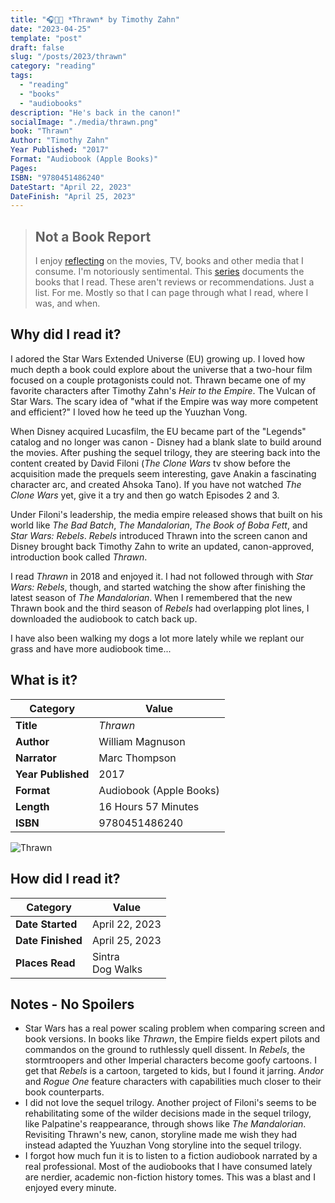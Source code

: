 ```yaml
---
title: "🎧👨‍🎤 *Thrawn* by Timothy Zahn"
date: "2023-04-25"
template: "post"
draft: false
slug: "/posts/2023/thrawn"
category: "reading"
tags:
  - "reading"
  - "books"
  - "audiobooks"
description: "He's back in the canon!"
socialImage: "./media/thrawn.png"
book: "Thrawn"
Author: "Timothy Zahn"
Year Published: "2017"
Format: "Audiobook (Apple Books)"
Pages:
ISBN: "9780451486240"
DateStart: "April 22, 2023"
DateFinish: "April 25, 2023"
---
```


> ## Not a Book Report
> I enjoy [reflecting](https://blog.samrhea.com/posts/2019/analyze-media-habits) on the movies, TV, books and other media that I consume. I'm notoriously sentimental. This [series](https://blog.samrhea.com/category/walkthrough) documents the books that I read. These aren't reviews or recommendations. Just a list. For me. Mostly so that I can page through what I read, where I was, and when.

## Why did I read it?
I adored the Star Wars Extended Universe (EU) growing up. I loved how much depth a book could explore about the universe that a two-hour film focused on a couple protagonists could not. Thrawn became one of my favorite characters after Timothy Zahn's *Heir to the Empire*. The Vulcan of Star Wars. The scary idea of "what if the Empire was way more competent and efficient?" I loved how he teed up the Yuuzhan Vong.

When Disney acquired Lucasfilm, the EU became part of the "Legends" catalog and no longer was canon - Disney had a blank slate to build around the movies. After pushing the sequel trilogy, they are steering back into the content created by David Filoni (*The Clone Wars* tv show before the acquisition made the prequels seem interesting, gave Anakin a fascinating character arc, and created Ahsoka Tano). If you have not watched *The Clone Wars* yet, give it a try and then go watch Episodes 2 and 3.

Under Filoni's leadership, the media empire released shows that built on his world like *The Bad Batch*, *The Mandalorian*, *The Book of Boba Fett*, and *Star Wars: Rebels*. *Rebels* introduced Thrawn into the screen canon and Disney brought back Timothy Zahn to write an updated, canon-approved, introduction book called *Thrawn*.

I read *Thrawn* in 2018 and enjoyed it. I had not followed through with *Star Wars: Rebels*, though, and started watching the show after finishing the latest season of *The Mandalorian*. When I remembered that the new Thrawn book and the third season of *Rebels* had overlapping plot lines, I downloaded the audiobook to catch back up.

I have also been walking my dogs a lot more lately while we replant our grass and have more audiobook time...

## What is it?
|Category|Value|
|---|---|
|**Title**|*Thrawn*|
|**Author**|William Magnuson|
|**Narrator**|Marc Thompson
|**Year Published**|2017|
|**Format**|Audiobook (Apple Books)|
|**Length**|16 Hours 57 Minutes|
|**ISBN**|9780451486240|

![Thrawn](./media/thrawn.png)

## How did I read it?
|Category|Value|
|---|---|
|**Date Started**|April 22, 2023|
|**Date Finished**|April 25, 2023|
|**Places Read**|Sintra<br>Dog Walks|

## Notes - No Spoilers
* Star Wars has a real power scaling problem when comparing screen and book versions. In books like *Thrawn*, the Empire fields expert pilots and commandos on the ground to ruthlessly quell dissent. In *Rebels*, the stormtroopers and other Imperial characters become goofy cartoons. I get that *Rebels* is a cartoon, targeted to kids, but I found it jarring. *Andor* and *Rogue One* feature characters with capabilities much closer to their book counterparts.
* I did not love the sequel trilogy. Another project of Filoni's seems to be rehabilitating some of the wilder decisions made in the sequel trilogy, like Palpatine's reappearance, through shows like *The Mandalorian*. Revisiting Thrawn's new, canon, storyline made me wish they had instead adapted the Yuuzhan Vong storyline into the sequel trilogy.
* I forgot how much fun it is to listen to a fiction audiobook narrated by a real professional. Most of the audiobooks that I have consumed lately are nerdier, academic non-fiction history tomes. This was a blast and I enjoyed every minute.
